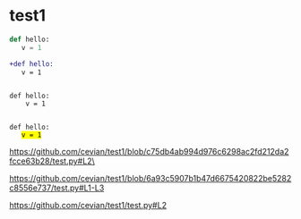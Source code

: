 # test1


<script src="https://gist.github.com/cevian/a118453d929a8ee423d8a7d0ee003ee2.js">
  
</script>

```python
def hello:
   v = 1
```

```diff
+def hello:
   v = 1
```


<pre><code class="language-python">
def hello:
    v = 1
</code></pre>

<pre><code class="language-python">
def hello:
   <mark>v = 1</mark>
</code></pre>

https://github.com/cevian/test1/blob/c75db4ab994d976c6298ac2fd212da2fcce63b28/test.py#L2\

https://github.com/cevian/test1/blob/6a93c5907b1b47d6675420822be5282c8556e737/test.py#L1-L3

https://github.com/cevian/test1/test.py#L2
